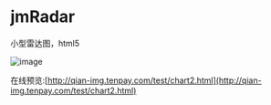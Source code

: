 # jmRadar
小型雷达图，html5

![image](//github.com/jiamao/jmRadar/blob/master/radar.png?raw=true)

在线预览:[http://qian-img.tenpay.com/test/chart2.html](http://qian-img.tenpay.com/test/chart2.html)

